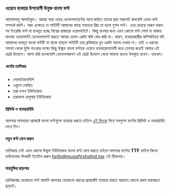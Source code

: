 ### ওয়েবে ব্যবহার উপযোগী উনুক্ত বাংলা ফন্ট

 আস্‌সালামু আলাইকুম। আমরা যারা ওয়েব ডেভেলপমেন্টের সাথে জড়িত তাদের প্রায় সকলেই কমবেশি ওয়েব ফন্ট সম্পর্কে জানি। আর এক্ষেত্রে যে সাইটটি আমাদের কাছে সবচেয়ে প্রিয় তা হলো গুগল ফন্ট। এতে রয়েছে দারুন দারুন সব ইংরেজি ফন্ট যা ব্যবহৃত হচ্ছে বিশ্বের হাজারো ওয়েবসাইটে। কিন্তু বাংলার জন্য এমন কোনো ফন্ট সোর্স না থাকায় বাংলায় ওয়েবসাইট ডেভেলপমেন্ট করতে আমরা তেমন একটা স্বস্তি বোধ করি না। কারণ, ব্যবহারকারীর কম্পিউটারে যদি আমাদের ব্যবহৃত বাংলা ফন্টটি না থাকে তাহলে সাইটটি তার ব্রাউজারে খুব একটা ভালো দেখায় না। তাই এ ধরনের সমস্যা থেকে মুক্তি পাওয়ার লক্ষ্যে কিছু উন্মুক্ত বাংলা ফন্টকে ওয়েবে ব্যবহারোপযোগী করে তোলার জন্যই আমার এই ছোট্ট উদ্যোগ। আশা করি বাংলাদেশি ডেভেলপারগণ এই ছোট্ট উদ্যোগ থেকে সামান্য হলেও উপকৃত হবেন। ধন্যবাদ।
 
##### ফন্টের তালিকাঃ
- সোলাইমানলিপি
- একুশে লোহিত
- চারু চন্দন ইউনিকোড
- চারুকলা রেগুলার ইউনিকোড

#### প্রিভিউ ও ব্যবহারবিধি
আপনার অসাধারণ প্রজেক্টে বাংলা  ফন্টগুলো ব্যবহার করতে চাইলে <a href="http://musafirshahid.github.io/bangla-web-fonts" target="_blank">এই লিংকে</a> গিয়ে সবগুলো ফন্টের প্রিভিউ ও  ববহারবিধি দেখে নিন।

#### নতুন ফন্ট যোগ করুন
তালিকায় নেই এমন কোনো  উন্মুক্ত ইউনিকোড বাংলা ফন্ট যোগ করতে  চাইলে আপনার  ফন্টের **TTF** ফাইল কিংবা ডাউনলোড লিংকটি ইমেইল করুন *hello@musafirshahid.me* এই ঠিকানায়।

#### দায়মুক্তির ছাড়পত্র
তালিকাবদ্ধ যেকোনো ফন্ট আপনি আপনার  যেকোনো ধরনের প্রজেক্টেই ব্যবহার করতে পারবেন কোনো রকম দায়বদ্ধতা ছাড়াই।

